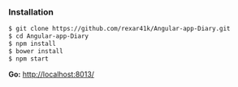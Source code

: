 ### Installation

```sh
$ git clone https://github.com/rexar41k/Angular-app-Diary.git
$ cd Angular-app-Diary
$ npm install
$ bower install
$ npm start
```
<b>Go:</b> <a href="http://localhost:8013/">http://localhost:8013/</a>

